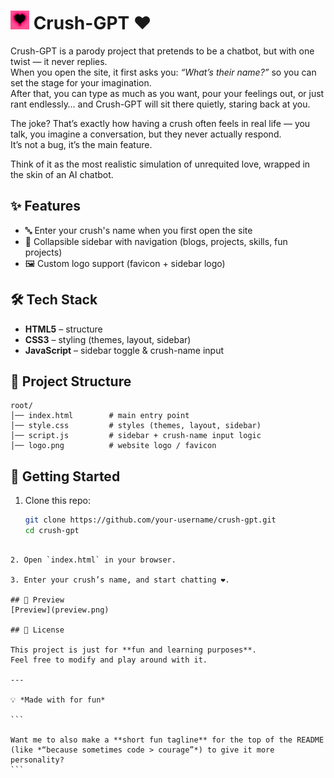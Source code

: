 # <img src="logo.png" alt="logo" width="30"> Crush-GPT ❤️

Crush-GPT is a parody project that pretends to be a chatbot, but with one twist — it never replies.  
When you open the site, it first asks you: *“What’s their name?”* so you can set the stage for your imagination.  
After that, you can type as much as you want, pour your feelings out, or just rant endlessly… and Crush-GPT will sit there quietly, staring back at you.  

The joke? That’s exactly how having a crush often feels in real life — you talk, you imagine a conversation, but they never actually respond.  
It’s not a bug, it’s the main feature.  

Think of it as the most realistic simulation of unrequited love, wrapped in the skin of an AI chatbot. 

## ✨ Features
- 🔤 Enter your crush's name when you first open the site  
- 🎨 Collapsible sidebar with navigation (blogs, projects, skills, fun projects)  
- 🖼️ Custom logo support (favicon + sidebar logo)  

## 🛠️ Tech Stack
- **HTML5** – structure  
- **CSS3** – styling (themes, layout, sidebar)  
- **JavaScript** – sidebar toggle & crush-name input  

## 📂 Project Structure
```
root/
│── index.html        # main entry point
│── style.css         # styles (themes, layout, sidebar)
│── script.js         # sidebar + crush-name input logic
│── logo.png          # website logo / favicon

````

## 🚀 Getting Started
1. Clone this repo:
   ```bash
   git clone https://github.com/your-username/crush-gpt.git
   cd crush-gpt
````

2. Open `index.html` in your browser.

3. Enter your crush’s name, and start chatting ❤️.

## 📸 Preview
[Preview](preview.png)

## 📜 License

This project is just for **fun and learning purposes**.
Feel free to modify and play around with it.

---

💡 *Made with for fun*

```

Want me to also make a **short fun tagline** for the top of the README (like *“because sometimes code > courage”*) to give it more personality?
```
